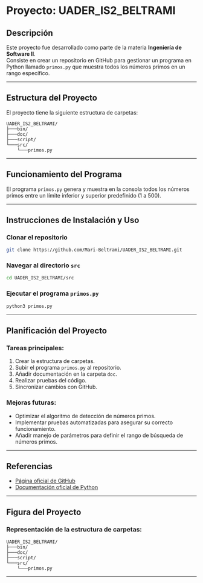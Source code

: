 # Proyecto: UADER_IS2_BELTRAMI

## Descripción
Este proyecto fue desarrollado como parte de la materia **Ingeniería de Software II**.  
Consiste en crear un repositorio en GitHub para gestionar un programa en Python llamado `primos.py` que muestra todos los números primos en un rango específico.

---

## Estructura del Proyecto

El proyecto tiene la siguiente estructura de carpetas:

```plaintext
UADER_IS2_BELTRAMI/
├───bin/
├───doc/
├───script/
└───src/
    └───primos.py
```

---

## Funcionamiento del Programa

El programa `primos.py` genera y muestra en la consola todos los números primos entre un límite inferior y superior predefinido (1 a 500).

---

## Instrucciones de Instalación y Uso

### Clonar el repositorio
```bash
git clone https://github.com/Mari-Beltrami/UADER_IS2_BELTRAMI.git
```

### Navegar al directorio `src`
```bash
cd UADER_IS2_BELTRAMI/src
```

### Ejecutar el programa `primos.py`
```bash
python3 primos.py
```

---

## Planificación del Proyecto

### Tareas principales:
1. Crear la estructura de carpetas.
2. Subir el programa `primos.py` al repositorio.
3. Añadir documentación en la carpeta `doc`.
4. Realizar pruebas del código.
5. Sincronizar cambios con GitHub.

### Mejoras futuras:
- Optimizar el algoritmo de detección de números primos.
- Implementar pruebas automatizadas para asegurar su correcto funcionamiento.
- Añadir manejo de parámetros para definir el rango de búsqueda de números primos.

---

## Referencias

- [Página oficial de GitHub](https://github.com/)
- [Documentación oficial de Python](https://docs.python.org/3/)

---

## Figura del Proyecto

### Representación de la estructura de carpetas:
```
UADER_IS2_BELTRAMI/
├───bin/
├───doc/
├───script/
└───src/
    └───primos.py
```

---


